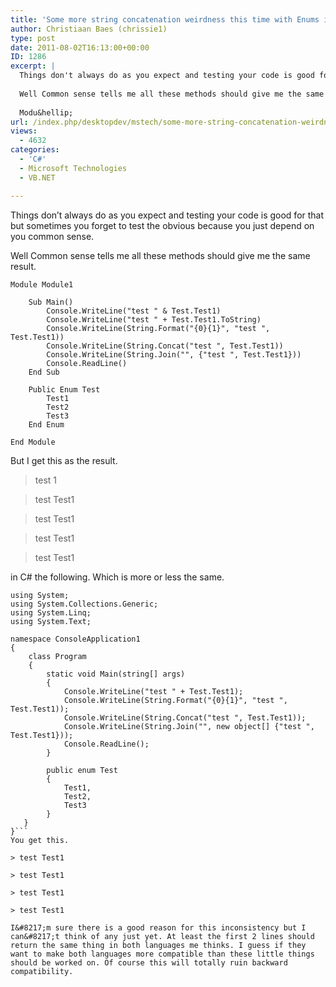 ```yaml
---
title: 'Some more string concatenation weirdness this time with Enums in VB.Net and a difference with C#'
author: Christiaan Baes (chrissie1)
type: post
date: 2011-08-02T16:13:00+00:00
ID: 1286
excerpt: |
  Things don't always do as you expect and testing your code is good for that but sometimes you forget to test the obvious because you just depend on you common sense.
  
  Well Common sense tells me all these methods should give me the same result.
  
  Modu&hellip;
url: /index.php/desktopdev/mstech/some-more-string-concatenation-weirdness/
views:
  - 4632
categories:
  - 'C#'
  - Microsoft Technologies
  - VB.NET

---
```

Things don&#8217;t always do as you expect and testing your code is good for that but sometimes you forget to test the obvious because you just depend on you common sense.

Well Common sense tells me all these methods should give me the same result.

```
Module Module1

    Sub Main()
        Console.WriteLine("test " & Test.Test1)
        Console.WriteLine("test " + Test.Test1.ToString)
        Console.WriteLine(String.Format("{0}{1}", "test ", Test.Test1))
        Console.WriteLine(String.Concat("test ", Test.Test1))
        Console.WriteLine(String.Join("", {"test ", Test.Test1}))
        Console.ReadLine()
    End Sub

    Public Enum Test
        Test1
        Test2
        Test3
    End Enum

End Module
```
But I get this as the result.

> test 1
  
> test Test1
  
> test Test1
  
> test Test1
  
> test Test1 

in C# the following. Which is more or less the same.

```
using System;
using System.Collections.Generic;
using System.Linq;
using System.Text;

namespace ConsoleApplication1
{
    class Program
    {
        static void Main(string[] args)
        {
            Console.WriteLine("test " + Test.Test1);
            Console.WriteLine(String.Format("{0}{1}", "test ", Test.Test1));
            Console.WriteLine(String.Concat("test ", Test.Test1));
            Console.WriteLine(String.Join("", new object[] {"test ", Test.Test1}));
            Console.ReadLine();
        }

        public enum Test
        {
            Test1,
            Test2,
            Test3
        } 
   }
}```
You get this.

> test Test1
  
> test Test1
  
> test Test1
  
> test Test1 

I&#8217;m sure there is a good reason for this inconsistency but I can&#8217;t think of any just yet. At least the first 2 lines should return the same thing in both languages me thinks. I guess if they want to make both languages more compatible than these little things should be worked on. Of course this will totally ruin backward compatibility.